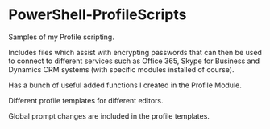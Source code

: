 # PowerShell-ProfileScripts
Samples of my Profile scripting.

Includes files which assist with encrypting passwords that can then be used to connect to different services such as Office 365, Skype for Business and Dynamics CRM systems (with specific modules installed of course).

Has a bunch of useful added functions I created in the Profile Module. 

Different profile templates for different editors. 

Global prompt changes are included in the profile templates. 
